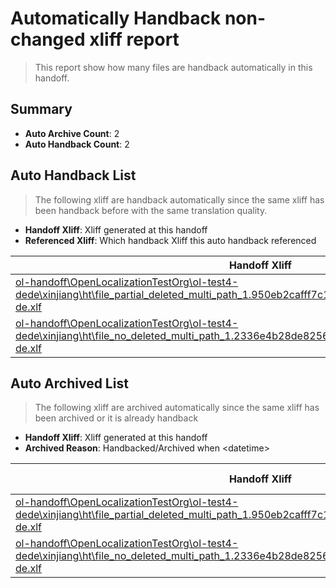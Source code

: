 # Automatically Handback non-changed xliff report
> This report show how many files are handback automatically in this handoff.

## Summary
* **Auto Archive Count**: 2
* **Auto Handback Count**: 2

## Auto Handback List
> The following xliff are handback automatically since the same xliff has been handback before with the same translation quality.

* **Handoff Xliff**: Xliff generated at this handoff
* **Referenced Xliff**: Which handback Xliff this auto handback referenced

| Handoff Xliff | Referenced Xliff | 
| --- | --- | 
| [ol-handoff\OpenLocalizationTestOrg\ol-test4-dede\xinjiang\ht\file_partial_deleted_multi_path_1.950eb2cafff7c1eccbf1f4ff641b1cbe66aecd0c.de-de.xlf](https://github.com/OpenLocalizationTestOrg/ol-test4-handoff/blob/ee9275468c8b4dd32a26dec1a504550859b83a34/ol-handoff/OpenLocalizationTestOrg/ol-test4-dede/xinjiang/ht/file_partial_deleted_multi_path_1.950eb2cafff7c1eccbf1f4ff641b1cbe66aecd0c.de-de.xlf) | [ol-handback\OpenLocalizationTestOrg\ol-test4-dede\xinjiang\mt\file_partial_deleted_multi_path_1.950eb2cafff7c1eccbf1f4ff641b1cbe66aecd0c.de-de.xlf](https://github.com/OpenLocalizationTestOrg/ol-test4-handback/blob/68d53a9a5609d82459053e398159adcecf93db38/ol-handback/OpenLocalizationTestOrg/ol-test4-dede/xinjiang/mt/file_partial_deleted_multi_path_1.950eb2cafff7c1eccbf1f4ff641b1cbe66aecd0c.de-de.xlf) | 
| [ol-handoff\OpenLocalizationTestOrg\ol-test4-dede\xinjiang\ht\file_no_deleted_multi_path_1.2336e4b28de82563dc9ea89a1eb254ab730456de.de-de.xlf](https://github.com/OpenLocalizationTestOrg/ol-test4-handoff/blob/ee9275468c8b4dd32a26dec1a504550859b83a34/ol-handoff/OpenLocalizationTestOrg/ol-test4-dede/xinjiang/ht/file_no_deleted_multi_path_1.2336e4b28de82563dc9ea89a1eb254ab730456de.de-de.xlf) | [ol-handback\OpenLocalizationTestOrg\ol-test4-dede\xinjiang\mt\file_no_deleted_multi_path_1.2336e4b28de82563dc9ea89a1eb254ab730456de.de-de.xlf](https://github.com/OpenLocalizationTestOrg/ol-test4-handback/blob/68d53a9a5609d82459053e398159adcecf93db38/ol-handback/OpenLocalizationTestOrg/ol-test4-dede/xinjiang/mt/file_no_deleted_multi_path_1.2336e4b28de82563dc9ea89a1eb254ab730456de.de-de.xlf) | 

## Auto Archived List
> The following xliff are archived automatically since the same xliff has been archived or it is already handback

* **Handoff Xliff**: Xliff generated at this handoff
* **Archived Reason**: Handbacked/Archived when &lt;datetime&gt;

| Handoff Xliff | Archived Reason | 
| --- | --- | 
| [ol-handoff\OpenLocalizationTestOrg\ol-test4-dede\xinjiang\ht\file_partial_deleted_multi_path_1.950eb2cafff7c1eccbf1f4ff641b1cbe66aecd0c.de-de.xlf](https://github.com/OpenLocalizationTestOrg/ol-test4-handoff/blob/ee9275468c8b4dd32a26dec1a504550859b83a34/ol-handoff/OpenLocalizationTestOrg/ol-test4-dede/xinjiang/ht/file_partial_deleted_multi_path_1.950eb2cafff7c1eccbf1f4ff641b1cbe66aecd0c.de-de.xlf) | Handbacked | 
| [ol-handoff\OpenLocalizationTestOrg\ol-test4-dede\xinjiang\ht\file_no_deleted_multi_path_1.2336e4b28de82563dc9ea89a1eb254ab730456de.de-de.xlf](https://github.com/OpenLocalizationTestOrg/ol-test4-handoff/blob/ee9275468c8b4dd32a26dec1a504550859b83a34/ol-handoff/OpenLocalizationTestOrg/ol-test4-dede/xinjiang/ht/file_no_deleted_multi_path_1.2336e4b28de82563dc9ea89a1eb254ab730456de.de-de.xlf) | Handbacked | 

